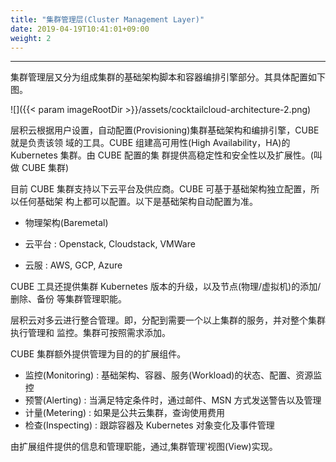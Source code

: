 ```yaml
---
title: "集群管理层(Cluster Management Layer)"
date: 2019-04-19T10:41:01+09:00
weight: 2
---
```


---
集群管理层又分为组成集群的基础架构脚本和容器编排引擎部分。其具体配置如下图。

![]({{< param imageRootDir >}}/assets/cocktailcloud-architecture-2.png)

层积云根据用户设置，自动配置(Provisioning)集群基础架构和编排引擎，CUBE 就是负责该领 域的工具。CUBE 组建高可用性(High Availability，HA)的 Kubernetes 集群。由 CUBE 配置的集 群提供高稳定性和安全性以及扩展性。(叫做 CUBE 集群)

目前 CUBE 集群支持以下云平台及供应商。CUBE 可基于基础架构独立配置，所以任何基础架 构上都可以配置。以下是基础架构自动配置为准。

* 物理架构\(Baremetal\)

* 云平台 : Openstack, Cloudstack, VMWare

* 云服 : AWS, GCP, Azure

CUBE 工具还提供集群 Kubernetes 版本的升级，以及节点(物理/虚拟机)的添加/删除、备份 等集群管理职能。

层积云对多云进行整合管理。即，分配到需要一个以上集群的服务，并对整个集群执行管理和 监控。集群可按照需求添加。

CUBE 集群额外提供管理为目的的扩展组件。

* 监控(Monitoring) : 基础架构、容器、服务(Workload)的状态、配置、资源监控
* 预警(Alerting) : 当满足特定条件时，通过邮件、MSN 方式发送警告以及管理
* 计量(Metering) : 如果是公共云集群，查询使用费用
* 检查(Inspecting) : 跟踪容器及 Kubernetes 对象变化及事件管理

由扩展组件提供的信息和管理职能，通过‚集群管理‛视图(View)实现。